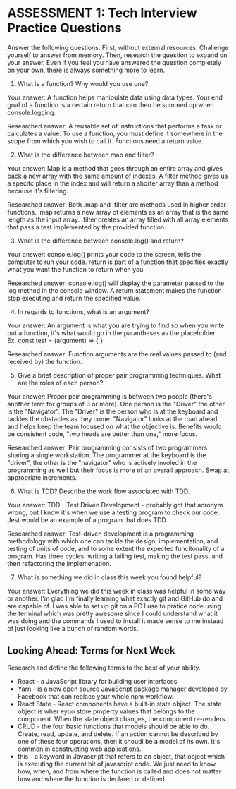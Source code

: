 # ASSESSMENT 1: Tech Interview Practice Questions

Answer the following questions. First, without external resources. Challenge yourself to answer from memory. Then, research the question to expand on your answer. Even if you feel you have answered the question completely on your own, there is always something more to learn.   

1. What is a function? Why would you use one?

  Your answer: A function helps manipulate data using data types.  Your end goal of a function is a certain return that can then be summed up when console.logging.

  Researched answer: A reusable set of instructions that performs a task or calculates a value.  To use a function, you must define it somewhere in the scope from which you wish to call it. Functions need a return value.



2. What is the difference between map and filter?

  Your answer: Map is a method that goes through an entire array and gives back a new array with the same amount of indexes.  A filter method gives us a specifc place in the index and will return a shorter array than a method because it's filtering.

  Researched answer:  Both .map and .filter are methods used in higher order functions.  .map returns a new array of elements as an array that is the same length as the input array. 
  .filter creates an array filled with all array elements that pass a test implemented by the provided function.  



3. What is the difference between console.log() and return?

  Your answer: console.log() prints your code to the screen, tells the computer to run your code.  return is part of a function that specifies exactly what you want the function to return when you 

  Researched answer: console.log() will display the parameter passed to the log method in the console window.  A return statement makes the function stop executing and return the specified value.



4. In regards to functions, what is an argument?

  Your answer: An argument is what you are trying to find so when you write out a function, it's what would go in the parantheses as the placeholder.  
  Ex. const test = (argument) => {
  }

  Researched answer: Function arguments are the real values passed to (and received by) the function.



5. Give a brief description of proper pair programming techniques. What are the roles of each person?

  Your answer: Proper pair programming is between two people (there's another term for groups of 3 or more).  One person is the "Driver" the other is the "Navigator".  The "Driver" is the person who is at the keyboard and tackles the obstacles as they come.  "Navigator" looks at the road ahead and helps keep the team focused on what the objective is.  Benefits would be consistent code, "two heads are better than one," more focus.

  Researched answer: Pair programming consists of two programmers sharing a single workstation.  The programmer at the keyboard is the "driver", the other is the "navigator" who is actively involed in the programming as well but their focus is more of an overall approach.  Swap at appropriate increments.



6. What is TDD? Describe the work flow associated with TDD.

  Your answer: TDD - Test Driven Development - probably got that acronym wrong, but I know it's when we use a testing program to check our code.  Jest would be an example of a program that does TDD. 

  Researched answer: Test-driven development is a programming methodology with which one can tackle the design, implementation, and testing of units of code, and to some extent the expected funcitonality of a program.  Has three cycles: writing a failing test, making the test pass, and then refactoring the implemenation.



7. What is something we did in class this week you found helpful?  

  Your answer: Everything we did this week in class was helpful in some way or another.  I'm glad I'm finally learning what exactly git and GitHub do and are capable of.  I was able to set up git on a PC I use to pratice code using the terminal which was pretty awesome since I could understand what it was doing and the commands I used to install it made sense to me instead of just looking like a bunch of random words. 



## Looking Ahead: Terms for Next Week

Research and define the following terms to the best of your ability.

- React - a JavaScript library for building user interfaces
- Yarn - is a new open source JavaScript package manager developed by Facebook that can replace your whole npm workflow.
- React State - React components have a built-in state object.  The state object is wher eyuo store property values that belongs to the component.  When the state object changes, the component re-renders. 
- CRUD - the four basic functions that models should be able to do.  Create, read, update, and delete.    If an action cannot be described by one of these four operations, then it shoudl be a model of its own.  It's common in constructing web applications.  
- this - a keyword in Javascript that refers to an object, that object which is executing the current bit of javascript code.  We just need to know how, when, and from where the function is called and does not matter how and where the function is declared or defined.  
